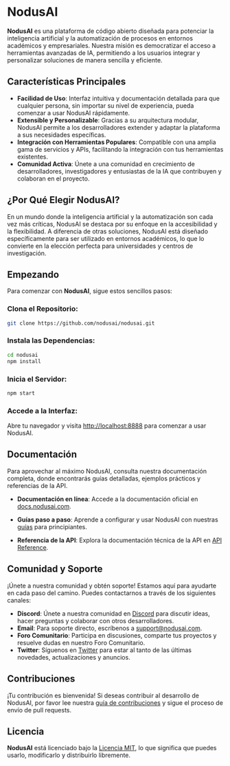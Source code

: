 # NodusAI

**NodusAI** es una plataforma de código abierto diseñada para potenciar la inteligencia artificial y la automatización de procesos en entornos académicos y empresariales. Nuestra misión es democratizar el acceso a herramientas avanzadas de IA, permitiendo a los usuarios integrar y personalizar soluciones de manera sencilla y eficiente.

## Características Principales

- **Facilidad de Uso**: Interfaz intuitiva y documentación detallada para que cualquier persona, sin importar su nivel de experiencia, pueda comenzar a usar NodusAI rápidamente.
- **Extensible y Personalizable**: Gracias a su arquitectura modular, NodusAI permite a los desarrolladores extender y adaptar la plataforma a sus necesidades específicas.
- **Integración con Herramientas Populares**: Compatible con una amplia gama de servicios y APIs, facilitando la integración con tus herramientas existentes.
- **Comunidad Activa**: Únete a una comunidad en crecimiento de desarrolladores, investigadores y entusiastas de la IA que contribuyen y colaboran en el proyecto.

## ¿Por Qué Elegir NodusAI?

En un mundo donde la inteligencia artificial y la automatización son cada vez más críticas, NodusAI se destaca por su enfoque en la accesibilidad y la flexibilidad. A diferencia de otras soluciones, NodusAI está diseñado específicamente para ser utilizado en entornos académicos, lo que lo convierte en la elección perfecta para universidades y centros de investigación.

## Empezando

Para comenzar con **NodusAI**, sigue estos sencillos pasos:

### Clona el Repositorio:

```bash
git clone https://github.com/nodusai/nodusai.git
```

### Instala las Dependencias:

```bash
cd nodusai
npm install
```

### Inicia el Servidor:

```bash
npm start
```

### Accede a la Interfaz:

Abre tu navegador y visita [http://localhost:8888](http://localhost:8888) para comenzar a usar NodusAI.

## Documentación

Para aprovechar al máximo NodusAI, consulta nuestra documentación completa, donde encontrarás guías detalladas, ejemplos prácticos y referencias de la API.

- **Documentación en línea**: Accede a la documentación oficial en [docs.nodusai.com](http://docs.nodusai.com).

- **Guías paso a paso**: Aprende a configurar y usar NodusAI con nuestras [guías](https://docs.nodusai.com/guides/guetting-starting) para principiantes.

- **Referencia de la API**: Explora la documentación técnica de la API en [API Reference](http://docs.nodusai.com/api/reference).


## Comunidad y Soporte 

¡Únete a nuestra comunidad y obtén soporte! Estamos aquí para ayudarte en cada paso del camino. Puedes contactarnos a través de los siguientes canales:

- **Discord**: Únete a nuestra comunidad en [Discord](https://discord.com/channels/) para discutir ideas, hacer preguntas y colaborar con otros desarrolladores.
- **Email**: Para soporte directo, escríbenos a [support@nodusai.com](mailto:support@nodusai.com).
- **Foro Comunitario**: Participa en discusiones, comparte tus proyectos y resuelve dudas en nuestro Foro Comunitario.
- **Twitter**: Síguenos en [Twitter](https://x.com/nodus_ai) para estar al tanto de las últimas novedades, actualizaciones y anuncios.


## Contribuciones

¡Tu contribución es bienvenida! Si deseas contribuir al desarrollo de NodusAI, por favor lee nuestra [guía de contribuciones](https://nodusai.com/contributing) y sigue el proceso de envío de pull requests.


## Licencia

**NodusAI** está licenciado bajo la [Licencia MIT](https://github.com/nodusai/nodusai/blob/main/LICENSE), lo que significa que puedes usarlo, modificarlo y distribuirlo libremente.

